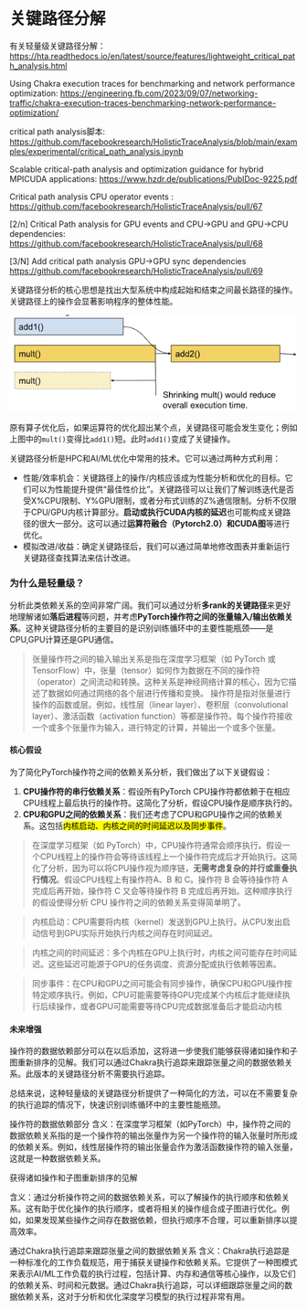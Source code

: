 # 关键路径分解
有关轻量级关键路径分解：
https://hta.readthedocs.io/en/latest/source/features/lightweight_critical_path_analysis.html

Using Chakra execution traces for benchmarking and network performance optimization:
https://engineering.fb.com/2023/09/07/networking-traffic/chakra-execution-traces-benchmarking-network-performance-optimization/

critical path analysis脚本:
https://github.com/facebookresearch/HolisticTraceAnalysis/blob/main/examples/experimental/critical_path_analysis.ipynb

Scalable critical-path analysis and optimization guidance for hybrid MPICUDA applications:
https://www.hzdr.de/publications/PublDoc-9225.pdf

Critical path analysis CPU operator events :
https://github.com/facebookresearch/HolisticTraceAnalysis/pull/67

[2/n] Critical Path analysis for GPU events and CPU->GPU and GPU->CPU dependencies:
https://github.com/facebookresearch/HolisticTraceAnalysis/pull/68

[3/N] Add critical path analysis GPU->GPU sync dependencies
https://github.com/facebookresearch/HolisticTraceAnalysis/pull/69


关键路径分析的核心思想是找出大型系统中构成起始和结束之间最长路径的操作。关键路径上的操作会显著影响程序的整体性能。

![key_path](image-2.png)

原有算子优化后，如果运算符的优化超出某个点，关键路径可能会发生变化；例如上图中的`mult()`变得比`add1()`短。此时`add1()`变成了关键操作。

关键路径分析是HPC和AI/ML优化中常用的技术。它可以通过两种方式利用：

- 性能/效率机会：关键路径上的操作/内核应该成为性能分析和优化的目标。它们可以为性能提升提供“最佳性价比”。关键路径可以让我们了解训练迭代是否受X%CPU限制、Y%GPU限制，或者分布式训练的Z%通信限制。分析不仅限于CPU/GPU内核计算部分。**启动或执行CUDA内核的延迟**也可能构成关键路径的很大一部分。这可以通过**运算符融合（Pytorch2.0）**和**CUDA图**等进行优化。
- 模拟改进/收益：确定关键路径后，我们可以通过简单地修改图表并重新运行关键路径查找算法来估计改进。




### 为什么是轻量级？

分析此类依赖关系的空间非常广阔。我们可以通过分析**多rank的关键路径**来更好地理解诸如**落后进程**等问题，并考虑**PyTorch操作符之间的张量输入/输出依赖关系**。这种关键路径分析的主要目的是识别训练循环中的主要性能瓶颈——是CPU,GPU计算还是GPU通信。

> 张量操作符之间的输入输出关系是指在深度学习框架（如 PyTorch 或 TensorFlow）中，张量（tensor）如何作为数据在不同的操作符（operator）之间流动和转换。这种关系是神经网络计算的核心，因为它描述了数据如何通过网络的各个层进行传播和变换。
操作符是指对张量进行操作的函数或层。例如，线性层（linear layer）、卷积层（convolutional layer）、激活函数（activation function）等都是操作符。每个操作符接收一个或多个张量作为输入，进行特定的计算，并输出一个或多个张量。


#### 核心假设

为了简化PyTorch操作符之间的依赖关系分析，我们做出了以下关键假设：

1. **CPU操作符的串行依赖关系**：假设所有PyTorch CPU操作符都依赖于在相应CPU线程上最后执行的操作符。这简化了分析，假设CPU操作是顺序执行的。
2. **CPU和GPU之间的依赖关系**：我们还考虑了CPU和GPU操作之间的依赖关系。这包括<mark>内核启动、内核之间的时间延迟以及同步事件</mark>。

> 在深度学习框架（如 PyTorch）中，CPU操作符通常会顺序执行。假设一个CPU线程上的操作符会等待该线程上一个操作符完成后才开始执行。这简化了分析，因为可以将CPU操作视为顺序链，**无需考虑复杂的并行或重叠执行情况**。假设CPU线程上有操作符A、B 和 C。操作符 B 会等待操作符 A 完成后再开始，操作符 C 又会等待操作符 B 完成后再开始。这种顺序执行的假设使得分析 CPU 操作符之间的依赖关系变得简单明了。

> 内核启动：CPU需要将内核（kernel）发送到GPU上执行。从CPU发出启动信号到GPU实际开始执行内核之间存在时间延迟。

> 内核之间的时间延迟：多个内核在GPU上执行时，内核之间可能存在时间延迟。这些延迟可能源于GPU的任务调度、资源分配或执行依赖等因素。

>同步事件：在CPU和GPU之间可能会有同步操作，确保CPU和GPU操作按特定顺序执行。例如，CPU可能需要等待GPU完成某个内核后才能继续执行后续操作，或者GPU可能需要等待CPU完成数据准备后才能启动内核

#### 未来增强

操作符的数据依赖部分可以在以后添加，这将进一步使我们能够获得诸如操作和子图重新排序的见解。我们可以通过Chakra执行追踪来跟踪张量之间的数据依赖关系。此版本的关键路径分析不需要执行追踪。

总结来说，这种轻量级的关键路径分析提供了一种简化的方法，可以在不需要复杂的执行追踪的情况下，快速识别训练循环中的主要性能瓶颈。


操作符的数据依赖部分
含义：在深度学习框架（如PyTorch）中，操作符之间的数据依赖关系指的是一个操作符的输出张量作为另一个操作符的输入张量时所形成的依赖关系。例如，线性层操作符的输出张量会作为激活函数操作符的输入张量，这就是一种数据依赖关系。

获得诸如操作和子图重新排序的见解

含义：通过分析操作符之间的数据依赖关系，可以了解操作的执行顺序和依赖关系。这有助于优化操作的执行顺序，或者将相关的操作组合成子图进行优化。例如，如果发现某些操作之间存在数据依赖，但执行顺序不合理，可以重新排序以提高效率。

通过Chakra执行追踪来跟踪张量之间的数据依赖关系
含义：Chakra执行追踪是一种标准化的工作负载规范，用于捕获关键操作和依赖关系。它提供了一种图模式来表示AI/ML工作负载的执行过程，包括计算、内存和通信等核心操作，以及它们的依赖关系、时间和元数据。通过Chakra执行追踪，可以详细跟踪张量之间的数据依赖关系，这对于分析和优化深度学习模型的执行过程非常有用。